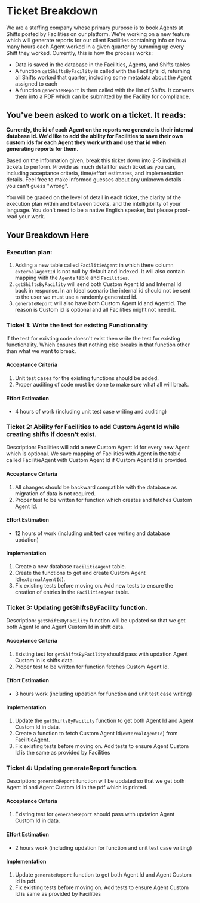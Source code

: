 # Ticket Breakdown
We are a staffing company whose primary purpose is to book Agents at Shifts posted by Facilities on our platform. We're working on a new feature which will generate reports for our client Facilities containing info on how many hours each Agent worked in a given quarter by summing up every Shift they worked. Currently, this is how the process works:

- Data is saved in the database in the Facilities, Agents, and Shifts tables
- A function `getShiftsByFacility` is called with the Facility's id, returning all Shifts worked that quarter, including some metadata about the Agent assigned to each
- A function `generateReport` is then called with the list of Shifts. It converts them into a PDF which can be submitted by the Facility for compliance.

## You've been asked to work on a ticket. It reads:

**Currently, the id of each Agent on the reports we generate is their internal database id. We'd like to add the ability for Facilities to save their own custom ids for each Agent they work with and use that id when generating reports for them.**


Based on the information given, break this ticket down into 2-5 individual tickets to perform. Provide as much detail for each ticket as you can, including acceptance criteria, time/effort estimates, and implementation details. Feel free to make informed guesses about any unknown details - you can't guess "wrong".


You will be graded on the level of detail in each ticket, the clarity of the execution plan within and between tickets, and the intelligibility of your language. You don't need to be a native English speaker, but please proof-read your work.

## Your Breakdown Here

### Execution plan: 
1. Adding a new table called  `FacilitieAgent` in which there column `externalAgentId` is not null by default and indexed. It will also contain mapping with the `Agents` table and `Facilities`.
3. `getShiftsByFacility` will send both Custom Agent Id and Internal Id back in response. In an Ideal scenario the internal id
should not be sent to the user we must use a randomly generated id.
4. `generateReport` will also have both Custom Agent Id and AgentId. The reason is Custom id is optional and all Facilities might not need it.

### Ticket 1: Write the test for existing Functionality

If the test for existing code doesn't exist then write the test for existing functionality. Which ensures that nothing else breaks in that function other than what we want to break. 

#### Acceptance Criteria
1. Unit test cases for the existing functions should be added.
2. Proper auditing of code must be done to make sure what all will break.

#### Effort Estimation
  - 4 hours of work (including unit test case writing and auditing)

### Ticket 2: Ability for Facilities to add Custom Agent Id while creating shifts if doesn't exist.

Description: Facilities will add a new Custom Agent Id for every new Agent which is optional. We save mapping of Facilities with Agent in the table called  FacilitieAgent with Custom Agent Id if Custom Agent Id is provided.

#### Acceptance Criteria
1. All changes should be backward compatible with the database as migration of data is not required.
2. Proper test to be written for function which creates and fetches Custom Agent Id.

#### Effort Estimation
  - 12 hours of work (including unit test case writing and database updation)

#### Implementation
1. Create a new database `FacilitieAgent` table.
2. Create the functions to get and create Custom Agent Id(`externalAgentId`). 
3. Fix existing tests before moving on. Add new tests to ensure the creation of entries in the `FacilitieAgent` table.

### Ticket 3: Updating getShiftsByFacility function.

Description: `getShiftsByFacility` function will be updated so that we get both Agent Id and Agent Custom Id in shift data.

#### Acceptance Criteria
1. Existing test for `getShiftsByFacility` should pass with updation Agent Custom in is shifts data.
2. Proper test to be written for function fetches Custom Agent Id.

#### Effort Estimation
  - 3 hours work (including updation for function and unit test case writing)

#### Implementation
1. Update the `getShiftsByFacility` function to get both Agent Id and Agent Custom Id in data.
2. Create a function to fetch  Custom Agent Id(`externalAgentId`) from  FacilitieAgent. 
3. Fix existing tests before moving on. Add tests to ensure  Agent Custom Id is the same as provided by Facilities

### Ticket 4: Updating generateReport function.

Description: `generateReport` function will be updated so that we get both Agent Id and Agent Custom Id in the pdf which is printed.

#### Acceptance Criteria
1. Existing test for `generateReport` should pass with updation Agent Custom Id in data.

#### Effort Estimation
  - 2 hours work (including updation for function and unit test case writing)

#### Implementation
1. Update `generateReport` function to get both Agent Id and Agent Custom Id in pdf.
2. Fix existing tests before moving on. Add tests to ensure  Agent Custom Id is same as provided by Facilities
